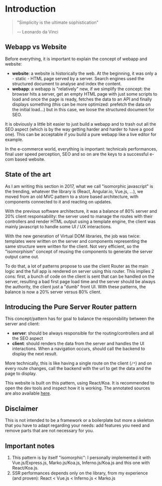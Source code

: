 # Introduction

> "Simplicity is the ultimate sophistication"
>
> -- Leonardo da Vinci

## Webapp vs Website

Before everything, it is important to explain the concept of webapp and website:
  - __website__: a website is historically the web. At the beginning, it was only a - static - HTML page served by a server. Search engines used the structured document to analyse and index the content.
  - __webapp__: a webapp is "relatively" new, if we simplify the concept: the browser hits a server, get an empty HTML page with just some scripts to load and once the page is ready, fetches the data to an API and finally displays something (this can be more optimized: prefetch the data on the initial load...) but in this case, we loose the structured document for SEO.

It is obviously a little bit easier to just build a webapp and to trash out all the SEO aspect (which is by the way getting harder and harder to have a good one). This can be acceptable if you build a pure webapp like a live editor for example.

In the e-commerce world, everything is important: technicals performances, final user speed perception, SEO and so on are the keys to a successful e-com based website.

## State of the art

As I am writing this section in 2017, what we call "isomorphic javascript" is the trending, whatever the library is (React, Angular.io, Vue.js, ...), we moved from an old MVC pattern to a store based architecture, with components connected to it and reacting on updates.

With the previous software architecture, it was a balance of 80% server and 20% client responsability: the server used to manage the routes with their controllers and render HTML output using a template engine, the client was mainly javascript to handle some UI / UX interactions.

With the new generation of Virtual DOM libraries, the job was twice: templates were written on the server and components representing the same structure were written for the client. Not very efficient, so the "isomorphism" concept of reusing the components to generate the server output came out.

To do that, a lot of patterns propose to use the client Router as the main logic and the full app is rendered on server using this router. This implies 2 cons: first, a bunch of code on the client is sent that can be handled on the server, resulting a bad first page load time and the server should be always the authority, the client just a "dumb" front UI. 
With these patterns, the balance is now a 20% server versus 80% client.

## Introducing the Pure Server Router pattern

This concept/pattern has for goal to balance the responsbility between the server and client:
  - __server__: should be always responsible for the routing/controllers and all the SEO aspect
  - __client__: should renders the data from the server and handles the UI interactions. When a navigation occurs, should call the backend to display the next result.

More technically, this is like having a single route on the client (```/*```) and on every route changes, call the backend with the url to get the data and the page to display.

This website is built on this pattern, using React/Koa. It is recommended to open the dev tools and inspect how it is working. The annotated sources are also available [here](/annotated/src/client/index.js.html).

## Disclaimer

This is not intended to be a framework or a boilerplate but more a skeleton that you have to adapt regarding your needs: add features you need and remove parts that are not necessary for you.


## Important notes

1. This pattern is by itself "isomorphic": I personally implemented it with Vue.js/Express.js, Marko.js/Koa.js, Inferno.js/Koa.js and this one with React/Koa.js.
2. SSR performances depends only on the library, from my experience (and proven): React < Vue.js < Inferno.js < Marko.js
